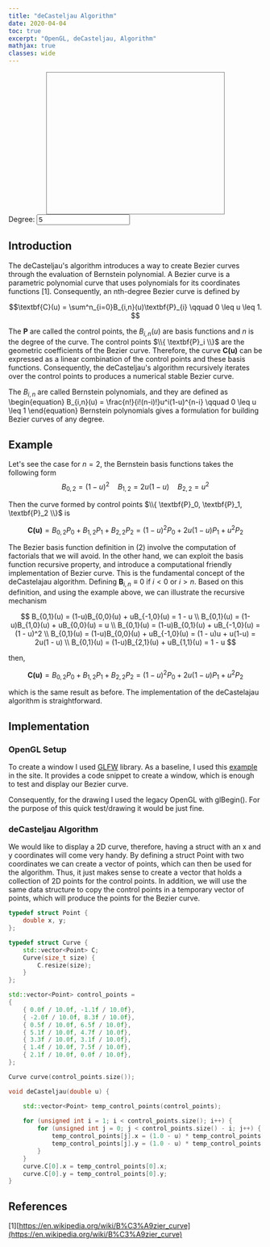 ```yaml
---
title: "deCasteljau Algorithm"
date: 2020-04-04
toc: true
excerpt: "OpenGL, deCasteljau, Algorithm"
mathjax: true
classes: wide	
---
```



<svg id="mysvg" style="display:block; width:70%; height:20em; margin:0em auto; border:0.07em solid #808080"></svg>
<label for="degree">Degree:</label>
<input type="number" id="degree" name="degree" step="1" value="5" min="3">


<script>
var svg = document.querySelector('#mysvg');
var degree = document.getElementById("degree").value;

//dimension of svg
var svgRect = svg.getBoundingClientRect();
var svgw = svgRect.width;
var svgh = svgRect.height;

//center point of svg
var xcenter = svgw/2;
var ycenter = svgh/2;
var ctrlPts = [];
var rayCount = 20;

function randn_bm() {
    let u = 0, v = 0;
    while(u === 0) u = Math.random(); //Converting [0,1) to (0,1)
    while(v === 0) v = Math.random();
    let num = Math.sqrt( -2.0 * Math.log( u ) ) * Math.cos( 2.0 * Math.PI * v );
    //num = num / 10.0 + 0.5; // Translate to 0 -> 1
    if (num > 1 || num < 0) return randn_bm(); // resample between 0 and 1
    return num;
}

//http://stackoverflow.com/a/3642265/1869660
function makeSVGElement(tag, attrs) {
    var el= document.createElementNS('http://www.w3.org/2000/svg', tag);
    for (var k in attrs) {
        el.setAttribute(k, attrs[k]);
    }
    return el;
}

function rnPoints(){
    while(svg.firstChild != null)
        svg.removeChild(svg.firstChild);
    degree = document.getElementById("degree").value;
    for(var i = 0; i < degree; i++){
        var svgx = svgw * randn_bm();
        var svgy = svgh * randn_bm();
        ctrlPts.push({x : svgx, y : svgy});
        var circle = makeSVGElement('circle', { cx: ctrlPts[i].x,
                                        cy: ctrlPts[i].y,
                                        r: 5,
                                        stroke: 'red',
                                       'stroke-width': 2,
                                        fill: 'orange' });  
        svg.appendChild(circle);
    }
   
 // stop random point generation   
 //    if(count < 20){  
 //     count = count + 1;
    // }else{
    //  clearInterval(setIntervalID);
    // }
}

var count = 1;
var setIntervalID = setInterval(deCasteljau, 5000);

function deCasteljau(){
    rnPoints();
    var cpyCtrlPts = ctrlPts;
    var n = cpyCtrlPts.length;
    for(var u = 0.0; u <= 1.0; u += 0.001){ 
        for(var i = 1; i < n; i++){
            for(var j = 0; j < n - i; j++){
                cpyCtrlPts[j].x = (1.0-u) * cpyCtrlPts[j].x + u * cpyCtrlPts[j + 1].x
                cpyCtrlPts[j].y = (1.0-u) * cpyCtrlPts[j].y + u * cpyCtrlPts[j + 1].y
            }
        }
       var circle = makeSVGElement('circle', { cx: cpyCtrlPts[0].x,
                                        cy: cpyCtrlPts[0].y,
                                        r: 1,
                                        stroke: 'black',
                                       'stroke-width': 2,
                                        fill: 'orange' });  
       svg.appendChild(circle);
    }
    ctrlPts = [];

}

// I really enjoy working with curves since they give a lot of room for playing around 
// from a programming and mathematical perspective. The curve can be controlled by playing
// around with several variables which give a higher level of understanding on how this
// structure works.
</script>


## Introduction

The deCasteljau's algorithm introduces a way to create Bezier curves through the evaluation of Bernstein polynomial. A Bezier curve 
is a parametric polynomial curve that uses polynomials for its coordinates functions [1]. Consequently, an nth-degree Bezier curve is defined by


$$\textbf{C}(u) = \sum^n_{i=0}B_{i,n}(u)\textbf{P}_{i} \qquad  0 \leq u \leq 1. $$



The $\textbf{P}$ are called the control points, the $B_{i,n}(u)$ are basis functions and $n$ is the degree of the curve.
The control points $\\{ \textbf{P}_i \\}$ are the geometric coefficients of the Bezier curve. Therefore, the curve $\textbf{C(u)}$ 
can be expressed as a linear combination of the control points and these basis functions. Consequently, the deCasteljau's algorithm
recursively iterates over the control points to produces a numerical stable Bezier curve.




The $B_{i,n}$ are called Bernstein polynomials, and they are defined as
\begin{equation}
B_{i,n}(u) = \frac{n!}{i!(n-i)!}u^i(1-u)^{n-i} \qquad 0 \leq u \leq 1
\end{equation}
Bernstein polynomials gives a formulation for building Bezier curves of any degree.


## Example


Let's see the case for $n = 2$, the Bernstein basis functions takes the following form
$$B_{0,2} = (1-u)^2 \quad B_{1,2} = 2u(1-u) \quad B_{2,2}=u^2$$

Then the curve formed by control points $\\{ \textbf{P}_0, \textbf{P}_1, \textbf{P}_2 \\}$ is

$$
\textbf{C(u)} = B_{0,2}P_0 + B_{1,2}P_1 + B_{2,2}P_2 
= (1-u)^2P_0 + 2u(1-u)P_1 + u^2P_2
$$

The Bezier basis function definition in (2) involve the computation of factorials that we will avoid. In the other hand, we can exploit the basis function recursive property, and introduce a computational friendly implementation of Bezier curve. This is the fundamental concept of the deCastelajau algorithm. Defining  $\textbf{B}_{i,n} \equiv 0$ if $i < 0$ or $i > n$. Based on this definition, and using the example above, we can illustrate the recursive mechanism

$$
B_{0,1}(u) = (1-u)B_{0,0}(u) + uB_{-1,0}(u) = 1 - u \\
B_{0,1}(u) = (1-u)B_{1,0}(u) + uB_{0,0}(u) = u \\
B_{0,1}(u) = (1-u)B_{0,1}(u) + uB_{-1,0}(u) = (1 - u)^2 \\
B_{0,1}(u) = (1-u)B_{0,0}(u) + uB_{-1,0}(u) = (1 - u)u + u(1-u) = 2u(1 - u) \\
B_{0,1}(u) = (1-u)B_{2,1}(u) + uB_{1,1}(u) = 1 - u
$$

then, 

$$
\textbf{C(u)} = B_{0,2}P_0 + B_{1,2}P_1 + B_{2,2}P_2
= (1-u)^2P_0 + 2u(1-u)P_1 + u^2P_2
$$

which is the same result as before. The implementation of the deCastelajau algorithm is straightforward.


## Implementation

### OpenGL Setup

To create a window I used [GLFW](https://www.glfw.org "GLFW's Homepage") library. As a baseline, I used this [example](https://www.glfw.org/documentation.html) in the site. It provides a code snippet to create a window, which is enough to test and display our Bezier curve.

Consequently, for the drawing I used the legacy OpenGL with glBegin(). For the purpose of this quick test/drawing it would be just fine.

### deCasteljau Algorithm

We would like to display a 2D curve, therefore, having a struct with an x and y coordinates will come very handy. By defining a struct Point with two coordinates we can create a vector of points, which can then be used for the algorithm. Thus, it just makes sense to create a vector that holds a collection of 2D points for the control points. In addition, we will use the same data structure to copy the control points in a temporary vector of points, which will produce the points for the Bezier curve. 

```c++
typedef struct Point {
    double x, y;
};

typedef struct Curve {
    std::vector<Point> C;
    Curve(size_t size) {
        C.resize(size);
    }
};

std::vector<Point> control_points =
{
    { 0.0f / 10.0f, -1.1f / 10.0f},
    { -2.0f / 10.0f, 8.3f / 10.0f},
    { 0.5f / 10.0f, 6.5f / 10.0f},
    { 5.1f / 10.0f, 4.7f / 10.0f},
    { 3.3f / 10.0f, 3.1f / 10.0f},
    { 1.4f / 10.0f, 7.5f / 10.0f},
    { 2.1f / 10.0f, 0.0f / 10.0f},
};

Curve curve(control_points.size());
```

```c++
void deCasteljau(double u) {

    std::vector<Point> temp_control_points(control_points);
    
    for (unsigned int i = 1; i < control_points.size(); i++) {
        for (unsigned int j = 0; j < control_points.size() - i; j++) {
            temp_control_points[j].x = (1.0 - u) * temp_control_points[j].x + u * temp_control_points[j + 1].x;
            temp_control_points[j].y = (1.0 - u) * temp_control_points[j].y + u * temp_control_points[j + 1].y;
        }
    }  
    curve.C[0].x = temp_control_points[0].x;
    curve.C[0].y = temp_control_points[0].y;
}
```


## References
[1][https://en.wikipedia.org/wiki/B%C3%A9zier_curve](https://en.wikipedia.org/wiki/B%C3%A9zier_curve)
